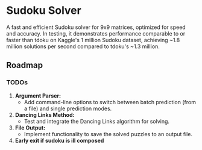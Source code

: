 # Sudoku Solver

A fast and efficient Sudoku solver for 9x9 matrices, optimized for speed and accuracy. In testing, it demonstrates performance comparable to or faster than tdoku on Kaggle's 1 million Sudoku dataset, achieving ~1.8 million solutions per second compared to tdoku's ~1.3 million.



## Roadmap
### TODOs
1. **Argument Parser:**
   - Add command-line options to switch between batch prediction (from a file) and single prediction modes.
2. **Dancing Links Method:**
   - Test and integrate the Dancing Links algorithm for solving.
3. **File Output:**
   - Implement functionality to save the solved puzzles to an output file.
4. **Early exit if sudoku is ill composed**

